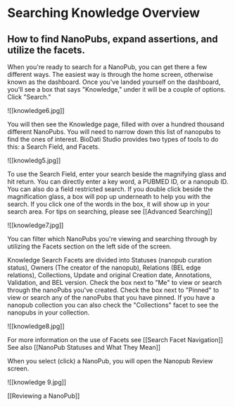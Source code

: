 # Searching Knowledge Overview
 
 ## How to find NanoPubs, expand assertions, and utilize the facets.

When you're ready to search for a NanoPub, you can get there a few different ways. The easiest way is through the home screen, otherwise known as the dashboard.
Once you've landed yourself on the dashboard, you'll see a box that says "Knowledge," under it will be a couple of options. Click "Search."

![[knowledge6.jpg]]

You will then see the Knowledge page, filled with over a hundred thousand different NanoPubs. You will need to narrow down this list of nanopubs to find the ones of interest.  BioDati Studio provides two types of tools to do this: a Search Field, and Facets.

![[knowledg5.jpg]]

To use the Search Field, enter your search beside the magnifying glass and hit return.  You can directly enter a key word, a PUBMED ID, or a nanopub ID. You can also do a field restricted search. If you double click beside the magnification glass, a box will pop up underneath to help you with the search. If you click one of the words in the box, it will show up in your search area. For tips on searching, please see [[Advanced Searching]]

![[knowledge7.jpg]]

You can filter which NanoPubs you're viewing and searching through by utilizing the Facets section on the left side of the screen.

Knowledge Search Facets are divided into Statuses (nanopub curation status), Owners (The creator of the nanopub), Relations (BEL edge relations), Collections, Update and original Creation date, Annotations,  Validation, and BEL version.  Check the box next to "Me" to view or search through the nanoPubs you've created. Check the box next to "Pinned" to view or search any of the nanoPubs that you have pinned. If you have a nanopub collection you can also check the "Collections" facet to see the nanopubs in your collection.

![[knowledge8.jpg]]

For more information on the use of Facets see  [[Search Facet Navigation]]
See also [[NanoPub Statuses and What They Mean]]

When you select (click) a NanoPub, you will open the Nanopub Review screen.

![[knowledge 9.jpg]]

 [[Reviewing a NanoPub]]
